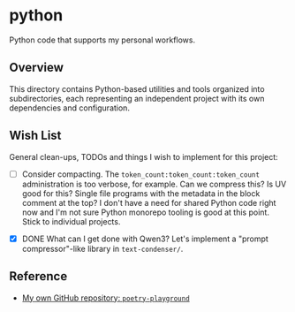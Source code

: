 # python

Python code that supports my personal workflows.


## Overview

This directory contains Python-based utilities and tools organized into subdirectories, each representing an independent
project with its own dependencies and configuration.


## Wish List

General clean-ups, TODOs and things I wish to implement for this project:

* [ ] Consider compacting. The `token_count:token_count:token_count` administration is too verbose, for example. Can we
  compress this? Is UV good for this? Single file programs with the metadata in the block comment at the top? I don't
  have a need for shared Python code right now and I'm not sure Python monorepo tooling is good at this point. Stick to
  individual projects.
* [x] DONE What can I get done with Qwen3? Let's implement a "prompt compressor"-like library in `text-condenser/`.


## Reference

* [My own GitHub repository: `poetry-playground`](https://github.com/dgroomes/python-playground)
